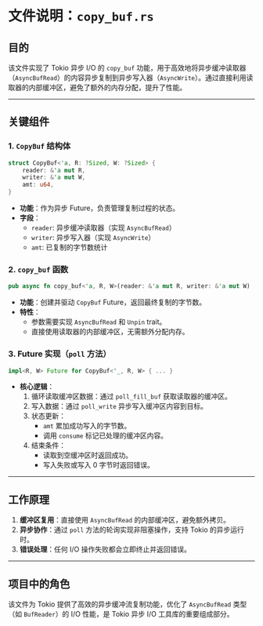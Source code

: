 # 文件说明：`copy_buf.rs`

## 目的
该文件实现了 Tokio 异步 I/O 的 `copy_buf` 功能，用于高效地将异步缓冲读取器（`AsyncBufRead`）的内容异步复制到异步写入器（`AsyncWrite`）。通过直接利用读取器的内部缓冲区，避免了额外的内存分配，提升了性能。

---

## 关键组件

### 1. `CopyBuf` 结构体
```rust
struct CopyBuf<'a, R: ?Sized, W: ?Sized> {
    reader: &'a mut R,
    writer: &'a mut W,
    amt: u64,
}
```
- **功能**：作为异步 Future，负责管理复制过程的状态。
- **字段**：
  - `reader`: 异步缓冲读取器（实现 `AsyncBufRead`）
  - `writer`: 异步写入器（实现 `AsyncWrite`）
  - `amt`: 已复制的字节数统计

### 2. `copy_buf` 函数
```rust
pub async fn copy_buf<'a, R, W>(reader: &'a mut R, writer: &'a mut W) -> io::Result<u64> { ... }
```
- **功能**：创建并驱动 `CopyBuf` Future，返回最终复制的字节数。
- **特性**：
  - 参数需要实现 `AsyncBufRead` 和 `Unpin` trait。
  - 直接使用读取器的内部缓冲区，无需额外分配内存。

### 3. Future 实现（`poll` 方法）
```rust
impl<R, W> Future for CopyBuf<'_, R, W> { ... }
```
- **核心逻辑**：
  1. 循环读取缓冲区数据：通过 `poll_fill_buf` 获取读取器的缓冲区。
  2. 写入数据：通过 `poll_write` 异步写入缓冲区内容到目标。
  3. 状态更新：
     - `amt` 累加成功写入的字节数。
     - 调用 `consume` 标记已处理的缓冲区内容。
  4. 结束条件：
     - 读取到空缓冲区时返回成功。
     - 写入失败或写入 0 字节时返回错误。

---

## 工作原理
1. **缓冲区复用**：直接使用 `AsyncBufRead` 的内部缓冲区，避免额外拷贝。
2. **异步协作**：通过 `poll` 方法的轮询实现非阻塞操作，支持 Tokio 的异步运行时。
3. **错误处理**：任何 I/O 操作失败都会立即终止并返回错误。

---

## 项目中的角色
该文件为 Tokio 提供了高效的异步缓冲流复制功能，优化了 `AsyncBufRead` 类型（如 `BufReader`）的 I/O 性能，是 Tokio 异步 I/O 工具库的重要组成部分。
